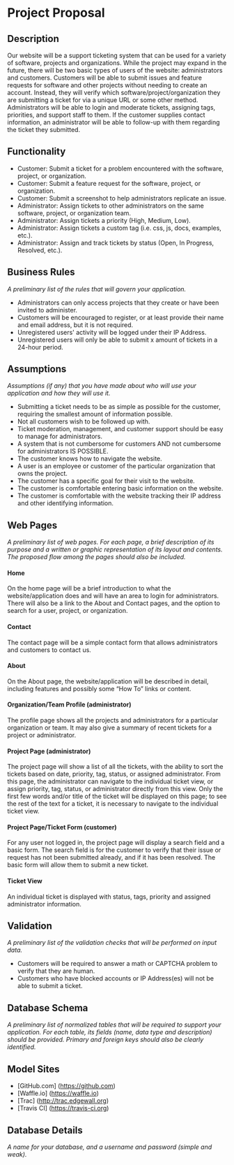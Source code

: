 # Project Proposal
## Description
Our website will be a support ticketing system that can be used for a variety of software, projects and organizations. While the project may expand in the future, there will be two basic types of users of the website: administrators and customers. Customers will be able to submit issues and feature requests for software and other projects without needing to create an account. Instead, they will verify which software/project/organization they are submitting a ticket for via a unique URL or some other method. Administrators will be able to login and moderate tickets, assigning tags, priorities, and support staff to them. If the customer supplies contact information, an administrator will be able to follow-up with them regarding the ticket they submitted.

## Functionality
- Customer: Submit a ticket for a problem encountered with the software, project, or organization.
- Customer: Submit a feature request for the software, project, or organization.
- Customer: Submit a screenshot to help administrators replicate an issue.
- Administrator: Assign tickets to other administrators on the same software, project, or organization team.
- Administrator: Assign tickets a priority (High, Medium, Low).
- Administrator: Assign tickets a custom tag (i.e. css, js, docs, examples, etc.).
- Administrator: Assign and track tickets by status (Open, In Progress, Resolved, etc.).

## Business Rules
_A preliminary list of the rules that will govern your application._
- Administrators can only access projects that they create or have been invited to administer.
- Customers will be encouraged to register, or at least provide their name and email address, but it is not required.
- Unregistered users' activity will be logged under their IP Address.
- Unregistered users will only be able to submit x amount of tickets in a 24-hour period.

## Assumptions
_Assumptions (if any) that you have made about who will use your application and how they will use it._
- Submitting a ticket needs to be as simple as possible for the customer, requiring the smallest amount of information possible.
- Not all customers wish to be followed up with.
- Ticket moderation, management, and customer support should be easy to manage for administrators.
- A system that is not cumbersome for customers AND not cumbersome for administrators IS POSSIBLE.
- The customer knows how to navigate the website.
- A user is an employee or customer of the particular organization that owns the project.
- The customer has a specific goal for their visit to the website.
- The customer is comfortable entering basic information on the website.
- The customer is comfortable with the website tracking their IP address and other identifying information.

## Web Pages
_A preliminary list of web pages. For each page, a brief description of its purpose and a written or graphic representation of its layout and contents. The proposed flow among the pages should also be included._
#### Home
On the home page will be a brief introduction to what the website/application does and will have an area to login for administrators. There will also be a link to the About and Contact pages, and the option to search for a user, project, or organization.

#### Contact
The contact page will be a simple contact form that allows administrators and customers to contact us.

#### About
On the About page, the website/application will be described in detail, including features and possibly some “How To” links or content.

#### Organization/Team Profile (administrator)
The profile page shows all the projects and administrators for a particular organization or team. It may also give a summary of recent tickets for a project or administrator.

#### Project Page (administrator)
The project page will show a list of all the tickets, with the ability to sort the tickets based on date, priority, tag, status, or assigned administrator. From this page, the administrator can navigate to the individual ticket view, or assign priority, tag, status, or administrator directly from this view. Only the first few words and/or title of the ticket will be displayed on this page; to see the rest of the text for a ticket, it is necessary to navigate to the individual ticket view.

#### Project Page/Ticket Form (customer)
For any user not logged in, the project page will display a search field and a basic form. The search field is for the customer to verify that their issue or request has not been submitted already, and if it has been resolved. The basic form will allow them to submit a new ticket.

#### Ticket View
An individual ticket is displayed with status, tags, priority and assigned administrator information.

## Validation
_A preliminary list of the validation checks that will be performed on input data._
- Customers will be required to answer a math or CAPTCHA problem to verify that they are human.
- Customers who have blocked accounts or IP Address(es) will not be able to submit a ticket.

## Database Schema
_A preliminary list of normalized tables that will be required to support your application. For each table, its fields (name, data type and description) should be provided. Primary and foreign keys should also be clearly identified._

## Model Sites
- [GitHub.com] (https://github.com)
- [Waffle.io] (https://waffle.io)
- [Trac] (http://trac.edgewall.org)
- [Travis CI] (https://travis-ci.org)

## Database Details
_A name for your database, and a username and password (simple and weak)._
